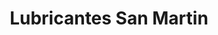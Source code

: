 ---
title: "Lubricantes San Martin"
url: /el-alto/lubricantes-san-martin/
shop: reparación de automóviles
---